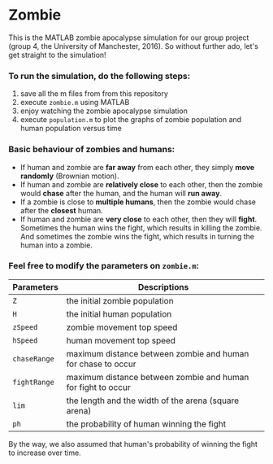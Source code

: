 # Zombie
This is the MATLAB zombie apocalypse simulation for our group project (group 4, the University of Manchester, 2016). So without further ado, let's get straight to the simulation!

### To run the simulation, do the following steps:
1. save all the m files from from this repository
2. execute `zombie.m` using MATLAB
3. enjoy watching the zombie apocalypse simulation
4. execute `population.m` to plot the graphs of zombie population and human population versus time 


### Basic behaviour of zombies and humans:
* If human and zombie are **far away** from each other, they simply **move randomly** (Brownian motion).
* If human and zombie are **relatively close** to each other, then the zombie would **chase** after the human, and the human will **run away**.
* If a zombie is close to **multiple humans**, then the zombie would chase after the **closest** human.
* If human and zombie are **very close** to each other, then they will **fight**. Sometimes the human wins the fight, which results in killing the zombie. And sometimes the zombie wins the fight, which results in turning the human into a zombie.


### Feel free to modify the parameters on `zombie.m`:
Parameters | Descriptions
---------- | ------------
`Z` | the initial zombie population
`H` | the initial human population
`zSpeed` | zombie movement top speed
`hSpeed` | human movement top speed
`chaseRange` | maximum distance between zombie and human for chase to occur
`fightRange` | maximum distance between zombie and human for fight to occur
`lim` | the length and the width of the arena (square arena)
`ph`| the probability of human winning the fight

By the way, we also assumed that human's probability of winning the fight to increase over time.
